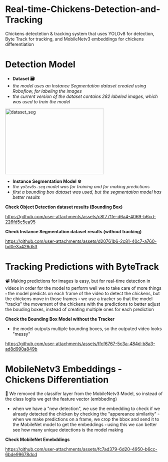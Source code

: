# Real-time-Chickens-Detection-and-Tracking
Chickens detectetion &amp; tracking system that uses YOLOv8 for detection, Byte Track for tracking, and MobileNetv3 embeddings for chickens differentiation



# **Detection Model**

 * **Dataset 🗃**
  * *the model uses an Instance Segmentation dataset created using Roboflow, for labeling the images*
  * *the current version of the dataset contains 282 labeled images, which was used to train the model*

<img width="316" height="210" alt="dataset_seg" src="https://github.com/user-attachments/assets/620e2f0e-5b2c-4e01-bcec-d88ac15d6acf" />


 * **Instance Segmentation Model ⚙**
  * *the `yolov8s-seg` model was for training and for making predictions*
  * *first a bounding box dataset was used, but the segmentation model has better results*


**Check Object Detection dataset results (Bounding Box)**

https://github.com/user-attachments/assets/c8f771fe-d6a4-4069-b6cd-226fd5c5ea95


**Check Instance Segmentation dataset results (without tracking)**

https://github.com/user-attachments/assets/d20761b6-2c81-40c7-a760-bd0e3a426d53


# Tracking Predictions with ByteTrack

📽 Making predictions for images is easy, but for real-time detection in videos in order for the model to perform well we to take care of more things
  ▫ the model predicts on each frame of the video to detect the chickens, but the chickens move in those frames
  ▫ we use a tracker so that the model "tracks" the movement of the chickens with the predictions to better adjust the bouding boxes, instead of creating multiple ones for each prediction


**Check the Bounding Box Model without the Tracker**
 * the model outputs multiple bounding boxes, so the outputed video looks "messy"

https://github.com/user-attachments/assets/ffcf6767-5c3a-484d-b8a3-ad8d990a849b


# **MobileNetv3 Embeddings - Chickens Differentiation**

🔎 We removed the classifer layer from the MobileNetv3 Model, so instead of the class logits we get the feature vector (embbeding)
   * when we have a "new detection", we use the embedding to check if we already detected the chicken by checking the "appereance similarity"
   ▫ when we make predictions on a frame, we crop the bbox and send it to the MobileNet model to get the embeddings
   ▫ using this we can better see how many unique detections is the model making


**Check MobileNet Emebddings**

https://github.com/user-attachments/assets/fc7ad379-6d20-4950-b6cc-6bde99678dcd










